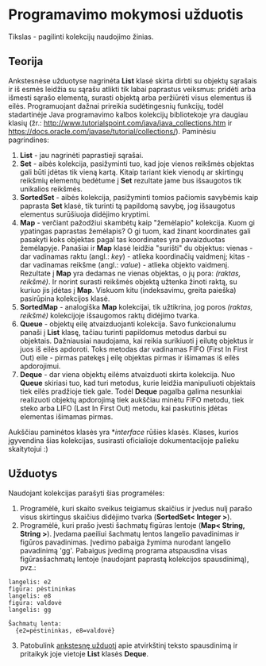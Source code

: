 
Programavimo mokymosi užduotis
========================
Tikslas - pagilinti kolekcijų naudojimo žinias.

Teorija
-------
Ankstesnėse užduotyse nagrinėta **List** klasė skirta dirbti su objektų sąrašais
ir iš esmės leidžia su sąrašu atlikti tik labai paprastus veiksmus: pridėti arba
išmesti sąrašo elementą, surasti objektą arba peržiūrėti visus elementus iš eilės.
Programuojant dažnai prireikia sudėtingesnių funkcijų, todėl stadartinėje Java programavimo
kalbos kolekcijų bibliotekoje yra daugiau klasių (žr.:
<http://www.tutorialspoint.com/java/java_collections.htm> ir
<https://docs.oracle.com/javase/tutorial/collections/>). Paminėsiu pagrindines:

1. **List** - jau nagrinėti paprastieji sąrašai.
2. **Set** - aibės kolekcija, pasižyminti tuo, kad joje vienos reikšmės objektas
gali būti įdėtas tik vieną kartą. Kitaip tariant kiek vienodų ar skirtingų reikšmių
elementų bedėtume į **Set** rezultate jame bus išsaugotos tik unikalios reikšmės.
3. **SortedSet** - aibės kolekcija, pasižyminti tomios pačiomis savybėmis kaip paprasta
**Set** klasė, tik turinti tą papildomą savybę, jog išsaugotus elementus surūšiuoja
didėjimo kryptimi.
4. **Map** - verčiant pažodžiui skambėtų kaip "žemėlapio" kolekcija. Kuom gi ypatingas
paprastas žemėlapis? O gi tuom, kad žinant koordinates gali pasakyti koks objektas pagal
tas koordinates yra pavaizduotas žemėlapyje. Panašiai ir **Map** klasė leidžia
"surišti" du objektus: vienas - dar vadinamas raktu (angl.: _key_) - atlieka koordinačių
vaidmenį; kitas - dar vadinamas reikšme (angl.: _value_) - atlieka objekto vaidmenį.
Rezultate į **Map** yra dedamas ne vienas objektas, o jų pora: _(raktas, reikšmė)_.
Ir norint surasti reikšmės objektą užtenka žinoti raktą, su kuriuo jis įdėtas į **Map**.
Viskuom kitu (indeksavimu, greita paieška) pasirūpina kolekcijos klasė.
5. **SortedMap** - analogiška **Map** kolekcijai, tik užtikrina, jog poros _(raktas, reikšmė)_
kolekcijoje išsaugomos raktų didėjimo tvarka.
6. **Queue** - objektų eilę atvaizduojanti kolekcija. Savo funkcionalumu panaši į
**List** klasę, tačiau turinti papildomus metodus darbui su objektais. Dažniausiai
naudojama, kai reikia surikiuoti į eilutę objektus ir juos iš eilės apdoroti.
Toks metodas dar vadinamas FIFO (First In First Out) eile - pirmas patekęs į eilę
objektas pirmas ir išimamas iš eilės apdorojimui.
7. **Deque** - dar viena objektų eilėms atvaizduoti skirta kolekcija. Nuo **Queue**
skiriasi tuo, kad turi metodus, kurie leidžia manipuliuoti objektais tiek eilės
pradžioje tiek gale. Todėl **Deque** pagalba galima nesunkiai realizuoti objektų
apdorojimą tiek aukščiau minėtu FIFO metodu, tiek steko arba LIFO (Last In First Out)
metodu, kai paskutinis įdėtas elementas išimamas pirmas.

Aukščiau paminėtos klasės yra **interface* rūšies klasės. Klases, kurios
įgyvendina šias kolekcijas, susirasti oficialioje dokumentacijoje palieku skaitytojui :)

Užduotys
--------
Naudojant kolekcijas parašyti šias programėles:

1. Programėlė, kuri skaito sveikus teigiamus skaičius ir įvedus nulį parašo visus
skirtingus skaičius didėjimo tvarka (**SortedSet< Integer >**).
2. Programėlė, kuri prašo įvesti šachmatų figūras lentoje (**Map< String, String >**).
Įvedama paeiliui šachmatų lentos langelio pavadinimas ir figūros pavadinimas.
Įvedimo pabaiga žymima nurodant langelio pavadinimą 'gg'. Pabaigus įvedimą
programa atspausdina visas figūrasšachmatų lentoje (naudojant paprastą kolekcijos
spausdinimą), pvz.:
  ```
  langelis: e2
  figūra: pėstininkas
  langelis: e8
  figūra: valdovė
  langelis: gg

  Šachmatų lenta:
    {e2=pėstininkas, e8=valdovė}
  ```
3. Patobulink [ankstesnę užduotį](../step005/readme.md) apie atvirkštinį teksto
spausdinimą ir pritaikyk joje vietoje **List** klasės **Deque**.
